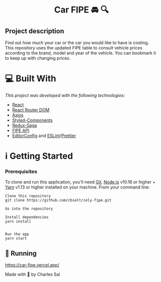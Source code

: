# <h1 align="center">Car FIPE :oncoming_automobile: :mag:</h1>
## Project description
Find out how much your car or the car you would like to have is costing. This repository uses the updated FIPE table to consult vehicle prices according to the brand, model and year of the vehicle. You can bookmark it to keep up with changing prices.

# :computer: Built With
_This project was developed with the following technologies:_

* [React](https://reactjs.org/)
* [React Router DOM](https://reactrouter.com/web/guides/quick-start)
* [Axios](https://github.com/axios/axios)
* [Styled-Components](https://styled-components.com/)
* [Redux-Saga](https://redux-saga.js.org/)
* [FIPE API](https://deividfortuna.github.io/fipe/)
* [EditorConfig](https://editorconfig.org/) and [ESLint](https://eslint.org/)/[Prettier](https://prettier.io/)

# :information_source: Getting Started
### Prerequisites

To clone and run this application, you'll need [Git](https://git-scm.com/), [Node.js](https://nodejs.org/en/) v10.16 or higher + [Yarn](https://yarnpkg.com/) v1.13 or higher installed on your machine. From your command line:

```
Clone this repository
git clone https://github.com/cbsalt/cely-fipe.git

Go into the repository

Install dependencies
yarn install


Run the app
yarn start
```

## :dart: Running
https://car-fipe.vercel.app/

Made with 🖤 by Charles Sal
